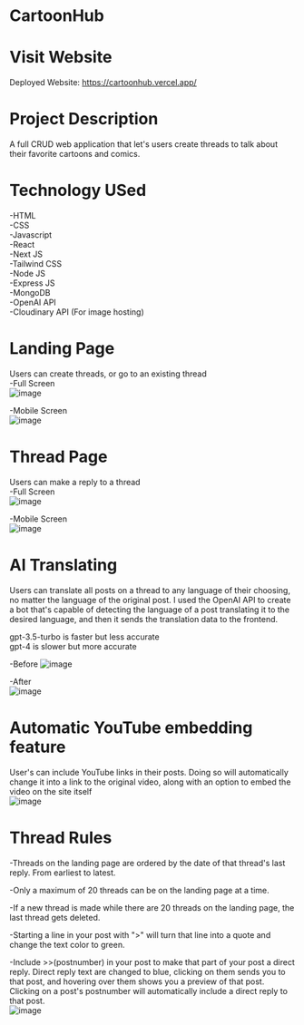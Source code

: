 # CartoonHub

# Visit Website
Deployed Website: https://cartoonhub.vercel.app/  

# Project Description
A full CRUD web application that let's users create threads to talk about their favorite cartoons and comics.

# Technology USed
-HTML   
-CSS  
-Javascript     
-React  
-Next JS  
-Tailwind CSS  
-Node JS  
-Express JS  
-MongoDB  
-OpenAI API  
-Cloudinary API (For image hosting)

# Landing Page  
Users can create threads, or go to an existing thread  
-Full Screen  
![image](screenshots/home.png)  

-Mobile Screen  
![image](screenshots/mobile_home.png)  
  
# Thread Page  
Users can make a reply to a thread  
-Full Screen  
![image](screenshots/thread.png)  

-Mobile Screen  
![image](screenshots/mobile_thread.png)
  
# AI Translating  
Users can translate all posts on a thread to any language of their choosing, no matter the language of the original post. I used the OpenAI API to create a bot that's capable of detecting the language of a post translating it to the desired language, and then it sends the translation data to the frontend.  

gpt-3.5-turbo is faster but less accurate  
gpt-4 is slower but more accurate

-Before
![image](screenshots/translate_before.png)  

-After  
![image](screenshots/translate_after.png)  

# Automatic YouTube embedding feature  
User's can include YouTube links in their posts. Doing so will automatically change it into a link to the original video, along with an option to embed the video on the site itself  
![image](screenshots/youtube.png)  

# Thread Rules  
-Threads on the landing page are ordered by the date of that thread's last reply. From earliest to latest.  

-Only a maximum of 20 threads can be on the landing page at a time.  

-If a new thread is made while there are 20 threads on the landing page, the last thread gets deleted.  

-Starting a line in your post with ">" will turn that line into a quote and change the text color to green.  

-Include >>(postnumber) in your post to make that part of your post a direct reply. Direct reply text are changed to blue, clicking on them sends you to that post, and hovering over them shows you a preview of that post. Clicking on a post's postnumber will automatically include a direct reply to that post.  
![image](screenshots/reply_preview.png)
